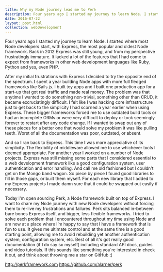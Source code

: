 ```yaml
---
title: Why my Node journey lead me to Perk
description: Four years ago I started my journey to learn Node. I started where most Node developers start, with Express, the most popular and oldest Node framework. Back in 2012 Express was still young, and from my perspective frustratingly immature. It lacked a lot of the features that I had come to expect from frameworks in other web development languages.
date: 2016-07-22
layout: post.html
collection: webDevelopment
---
```


Four years ago I started my journey to learn Node. I started where most Node developers start, with Express, the most popular and oldest Node framework. Back in 2012 Express was still young, and from my perspective frustratingly immature. It lacked a lot of the features that I had come to expect from frameworks in other web development languages like Ruby, Python and yes, even PHP.

After my initial frustrations with Express I decided to try the opposite end of the spectrum. I spent a year building Node apps with more full fledged frameworks like Sails.js. I built toy apps and I built one production app for a start-up that got real traffic and made real money. The problem was that anytime I wanted to do something non-trivial, something other than CRUD, it became excruciatingly difficult. I felt like I was hacking core infrastructure just to get back to the simplicity I had scorned a year earlier when using Express. These bigger frameworks forced me to use outdated build tools or had an incomplete ORMs or were very difficult to deploy or took seemingly forever to restart after any code change. If I wanted to swap out any of these pieces for a better one that would solve my problem it was like pulling teeth. Worst of all the documentation was poor, outdated, or absent.

And so I ran back to Express. This time I was more appreciative of its simplicity. The flexibility of middleware allowed me to use whichever tools I deemed appropriate. For another year I worked on a number of Node projects. Express was still missing some parts that I considered essential to a web development framework like a good configuration system, user authentication and error handling. And call me old fashioned but I couldn't get on the Mongo band wagon. So piece by piece I found good libraries to fill in those gaps, or built them myself. For each new library that I added to my Express projects I made damn sure that it could be swapped out easily if necessary.

Today I'm open sourcing Perk, a Node framework built on top of Express. I want to share my Node journey with new Node developers without forcing them to re-live my frustrations and failures. Perk sits balanced in-between bare bones Express itself, and bigger, less flexible frameworks. I tried to solve each problem that I encountered throughout my time using Node and am now at a place where I’m happy to say that I have a framework that is fun to use. It gives me ultimate control and at the same time is a good starting point, allowing me to avoid rebuilding yet another authentication system, configuration system, etc. Best of all it's got really good documentation (if I do say so myself) including standard API docs, guides and video tutorials. If this sounds like something you're interested in check it out, and think about throwing me a star on GitHub :)

http://perkframework.com
https://github.com/alarner/perk